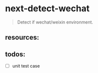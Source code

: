 # next-detect-wechat
> Detect if wechat/weixin environment.


## resources:

## todos:
- [ ] unit test case
